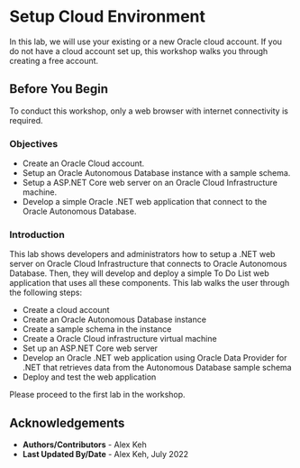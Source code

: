 # Setup Cloud Environment
In this lab, we will use your existing or a new Oracle cloud account. If you do not have a cloud account set up, this workshop walks you through creating a free account.

## Before You Begin
To conduct this workshop, only a web browser with internet connectivity is required.

### Objectives
- Create an Oracle Cloud account.
- Setup an Oracle Autonomous Database instance with a sample schema.
- Setup a ASP.NET Core web server on an Oracle Cloud Infrastructure machine.
- Develop a simple Oracle .NET web application that connect to the Oracle Autonomous Database.


### Introduction
This lab shows developers and administrators how to setup a .NET web server on Oracle Cloud Infrastructure that connects to Oracle Autonomous Database. Then, they will develop and deploy a simple To Do List web application that uses all these components. This lab walks the user through the following steps:
- Create a cloud account
- Create an Oracle Autonomous Database instance
- Create a sample schema in the instance
- Create a Oracle Cloud infrastructure virtual machine
- Set up an ASP.NET Core web server
- Develop an Oracle .NET web application using Oracle Data Provider for .NET that retrieves data from the Autonomous Database sample schema
- Deploy and test the web application

Please proceed to the first lab in the workshop.

## Acknowledgements

- **Authors/Contributors** - Alex Keh
- **Last Updated By/Date** - Alex Keh, July 2022

